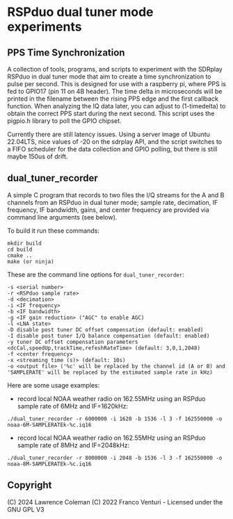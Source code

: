 # RSPduo dual tuner mode experiments

## PPS Time Synchronization

A collection of tools, programs, and scripts to experiment with the SDRplay RSPduo in dual tuner mode that aim to create a time synchronization to pulse per second. This is designed for use with a raspberry pi, where PPS is fed to GPIO17 (pin 11 on 4B header). The time delta in microseconds will be printed in the filename between the rising PPS edge and the first callback function. When analyzing the IQ data later, you can adjust to (1-timedelta) to obtain the correct PPS start during the next second. This script uses the pigpio.h library to poll the GPIO chipset. 

Currently there are still latency issues. Using a server image of Ubuntu 22.04LTS, nice values of -20 on the sdrplay API, and the script switches to a FIFO scheduler for the data collection and GPIO polling, but there is still maybe 150us of drift.


## dual_tuner_recorder

A simple C program that records to two files the I/Q streams for the A and B channels from an RSPduo in dual tuner mode; sample rate, decimation, IF frequency, IF bandwidth, gains, and center frequency are provided via command line arguments (see below).


To build it run these commands:
```
mkdir build
cd build
cmake ..
make (or ninja)
```


These are the command line options for `dual_tuner_recorder`:

    -s <serial number>
    -r <RSPduo sample rate>
    -d <decimation>
    -i <IF frequency>
    -b <IF bandwidth>
    -g <IF gain reduction> ("AGC" to enable AGC)
    -l <LNA state>
    -D disable post tuner DC offset compensation (default: enabled)
    -I disable post tuner I/Q balance compensation (default: enabled)
    -y tuner DC offset compensation parameters <dcCal,speedUp,trackTime,refeshRateTime> (default: 3,0,1,2048)
    -f <center frequency>
    -x <streaming time (s)> (default: 10s)
    -o <output file> ('%c' will be replaced by the channel id (A or B) and 'SAMPLERATE' will be replaced by the estimated sample rate in kHz)


Here are some usage examples:

- record local NOAA weather radio on 162.55MHz using an RSPduo sample rate of 6MHz and IF=1620kHz:
```
./dual_tuner_recorder -r 6000000 -i 1620 -b 1536 -l 3 -f 162550000 -o noaa-6M-SAMPLERATEk-%c.iq16
```

- record local NOAA weather radio on 162.55MHz using an RSPduo sample rate of 8MHz and IF=2048kHz:
```
./dual_tuner_recorder -r 8000000 -i 2048 -b 1536 -l 3 -f 162550000 -o noaa-8M-SAMPLERATEk-%c.iq16
```



## Copyright
(C) 2024 Lawrence Coleman
(C) 2022 Franco Venturi - Licensed under the GNU GPL V3 

